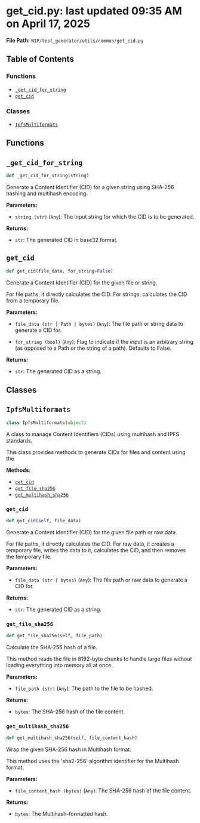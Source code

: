 # get_cid.py: last updated 09:35 AM on April 17, 2025

**File Path:** `WIP/test_generator/utils/common/get_cid.py`

## Table of Contents

### Functions

- [`_get_cid_for_string`](#_get_cid_for_string)
- [`get_cid`](#get_cid)

### Classes

- [`IpfsMultiformats`](#ipfsmultiformats)

## Functions

## `_get_cid_for_string`

```python
def _get_cid_for_string(string)
```

Generate a Content Identifier (CID) for a given string using SHA-256 hashing and multihash encoding.

**Parameters:**

- `string (str)` (`Any`): The input string for which the CID is to be generated.

**Returns:**

- `str`: The generated CID in base32 format.

## `get_cid`

```python
def get_cid(file_data, for_string=False)
```

Generate a Content Identifier (CID) for the given file or string.

For file paths, it directly calculates the CID. For strings, calculates the CID from a temporary file.

**Parameters:**

- `file_data (str | Path | bytes)` (`Any`): The file path or string data to generate a CID for.

- `for_string (bool)` (`Any`): Flag to indicate if the input is an arbitrary string
  (as opposed to a Path or the string of a path). Defaults to False.

**Returns:**

- `str`: The generated CID as a string.

## Classes

## `IpfsMultiformats`

```python
class IpfsMultiformats(object)
```

A class to manage Content Identifiers (CIDs) using multihash and IPFS standards.

This class provides methods to generate CIDs for files and content using the

**Methods:**

- [`get_cid`](#get_cid)
- [`get_file_sha256`](#get_file_sha256)
- [`get_multihash_sha256`](#get_multihash_sha256)

### `get_cid`

```python
def get_cid(self, file_data)
```

Generate a Content Identifier (CID) for the given file path or raw data.

For file paths, it directly calculates the CID. For raw data, it creates a temporary file,
writes the data to it, calculates the CID, and then removes the temporary file.

**Parameters:**

- `file_data (str | bytes)` (`Any`): The file path or raw data to generate a CID for.

**Returns:**

- `str`: The generated CID as a string.

### `get_file_sha256`

```python
def get_file_sha256(self, file_path)
```

Calculate the SHA-256 hash of a file. 

This method reads the file in 8192-byte chunks to handle large files
without loading everything into memory all at once.

**Parameters:**

- `file_path (str)` (`Any`): The path to the file to be hashed.

**Returns:**

- `bytes`: The SHA-256 hash of the file content.

### `get_multihash_sha256`

```python
def get_multihash_sha256(self, file_content_hash)
```

Wrap the given SHA-256 hash in Multihash format.

This method uses the 'sha2-256' algorithm identifier for the Multihash format.

**Parameters:**

- `file_content_hash (bytes)` (`Any`): The SHA-256 hash of the file content.

**Returns:**

- `bytes`: The Multihash-formatted hash.
